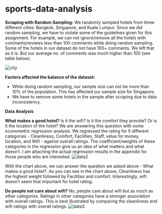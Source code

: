 # sports-data-analysis
<b>Scraping with Random Sampling:</b>
We randomly sampled hotels from three different cities: Bangkok, Singapore, and Kuala Lumpur. Since we did random sampling, we have to violate some of the guidelines given for this assignment. For example, we can not ignore/remove all the hotels with comments/reviews less than 100 comments while doing random sampling. Some of the hotels in our dataset do not have 100+ comments. We left that as it is. But our average no. of comments was much higher than 100 (see table below). 

![city](https://user-images.githubusercontent.com/79563144/181500771-840e2779-1a03-4dee-b68e-a5d95655c368.JPG)

<b>Factors affected the balance of the dataset:</b>
* While doing random sampling, our sample size can not be more than 10% of the population. This has affected our sample size for Singapore.  
* We have to remove some hotels in the sample after scraping due to data inconsistency. 

<b>Data Analysis</b>

<b>What makes a good hotel?</b>
Is it the wifi? Is it the comfort they provide? Or is it the location of the hotel? We are answering this question with some econometric regression analysis. We regressed the rating for 5 different categories - 	Cleanliness, Comfort, Facilities, Staff, value for money, location, and Wifi - against overall ratings. The coefficient/weights of these categories in the regression give us an idea of what matters and what doesn’t.  I am attaching the actual regression results in the appendix for those people who are interested. 
![data2](https://user-images.githubusercontent.com/79563144/181501324-eeb8247d-7464-422a-97d1-02c308e38ca8.JPG)

With the chart above, we can answer the question we asked above - What makes a good hotel?. As you can see in the chart above, Cleanliness has the highest weight followed by Facilities and comfort. Interestingly, wifi doesn’t seem that important for hotel rating.

<b>Do people not care about wifi?</b>
No, people care about wifi but as much as other categories. Ratings in other categories have a stronger association with overall ratings.  This is best illustrated by comparing the cleanliness and wifi ratings with overall ratings. 
![data3](https://user-images.githubusercontent.com/79563144/181501575-37e1b98d-e11a-47fb-8cc5-659b635a2428.JPG)



